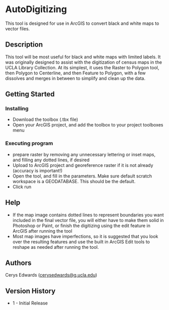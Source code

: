 # AutoDigitizing

This tool is designed for use in ArcGIS to convert black and white maps to vector files. 

## Description

This tool will be most useful for black and white maps with limited labels. It was originally designed to assist with the digitization of census maps in the UCLA Library Collection. At its simplest, it uses the Raster to Polygon tool, then Polygon to Centerline, and then Feature to Polygon, with a few dissolves and merges in between to simplify and clean up the data.

## Getting Started

### Installing

* Download the toolbox (.tbx file) 
* Open your ArcGIS project, and add the toolbox to your project toolboxes menu

### Executing program

* prepare raster by removing any unnecessary lettering or inset maps, and filling any dotted lines, if desired
* Upload to ArcGIS project and georeference raster if it is not already (accuracy is important!)
* Open the tool, and fill in the parameters. Make sure default scratch workspace is a GEODATABASE. This should be the default.
* Click run

## Help

* If the map image contains dotted lines to represent boundaries you want included in the final vector file, you will either have to make them solid in Photoshop or Paint, or finish the digitizing using the edit feature in ArcGIS after running the tool
* Most map images have imperfections, so it is suggested that you look over the resulting features and use the built in ArcGIS Edit tools to reshape as needed after running the tool.

## Authors

Cerys Edwards (cerysedwards@g.ucla.edu)

## Version History

* 1 - Initial Release
